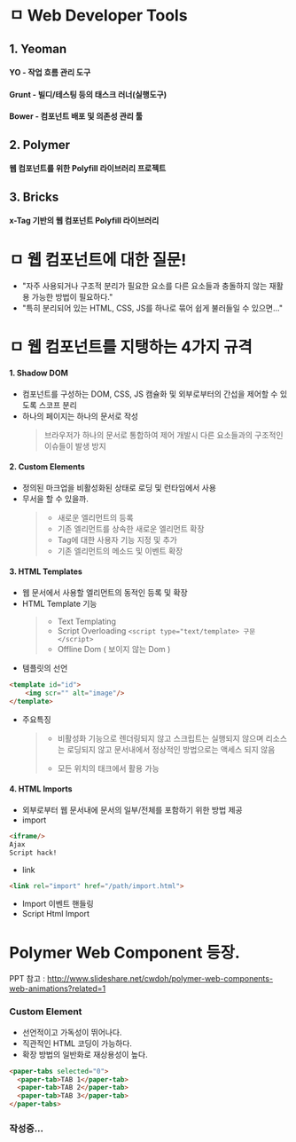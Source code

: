 # ㅁ Web Developer Tools

## 1. Yeoman 

#### YO - 작업 흐름 관리 도구

#### Grunt - 빌디/테스팅 등의 태스크 러너(실행도구)

#### Bower - 컴포넌트 배포 및 의존성 관리 툴

## 2. Polymer

#### 웹 컴포넌트를 위한 Polyfill 라이브러리 프로젝트 

## 3. Bricks

#### x-Tag 기반의 웹 컴포넌트 Polyfill 라이브러리

# ㅁ 웹 컴포넌트에 대한 질문!

* "자주 사용되거나 구조적 분리가 필요한 요소를 다른 요소들과 충돌하지 않는 재활용 가능한 방법이 필요하다."
* "특히 분리되어 있는 HTML, CSS, JS를 하나로 묶어 쉽게 불러들일 수 있으면..."

# ㅁ 웹 컴포넌트를 지탱하는 4가지 규격

#### 1. Shadow DOM
* 컴포넌트를 구성하는 DOM, CSS, JS 캠슐화 및 외부로부터의 간섭을 제어할 수 있도록 스코프 분리
* 하나의 페이지는 하나의 문서로 작성
	> 브라우저가 하나의 문서로 통합하여 제어
	> 개발시 다른 요소들과의 구조적인 이슈들이 발생 방지

#### 2. Custom Elements
* 정의된 마크업을 비활성화된 상태로 로딩 및 런타임에서 사용
* 무서을 할 수 있을까.
	> * 새로운 엘리먼트의 등록
	> * 기존 엘리먼트를 상속한 새로운 엘리먼트 확장
	> * Tag에 대한 사용자 기능 지정 및 추가
	> * 기존 엘리먼트의 메소드 및 이벤트 확장
	
#### 3. HTML Templates
* 웹 문서에서 사용할 엘리먼트의 동적인 등록 및 확장
* HTML Template 기능
	> * Text Templating
	> * Script Overloading `<script type="text/template> 구문 </script>`
	> * Offline Dom ( 보이지 않는 Dom )
* 템플릿의 선언
```html
<template id="id">
	<img scr="" alt="image"/>
</template>
```

* 주요특징
	> * 비활성화 기능으로 렌더링되지 않고 스크립트는 실행되지 않으며 리소스는 로딩되지 않고 문서내에서 정상적인 방법으로는 액세스 되지 않음 
	> 
	> * 모든 위치의 태크에서 활용 가능

#### 4. HTML Imports
* 외부로부터 웹 문서내에 문서의 일부/전체를 포함하기 위한 방법 제공
* import
```html
<iframe/>
Ajax
Script hack!
```
* link 
```html
<link rel="import" href="/path/import.html">
```
* Import 이벤트 핸들링
* Script Html Import


# Polymer Web Component 등장.

PPT 참고 : http://www.slideshare.net/cwdoh/polymer-web-components-web-animations?related=1


### Custom Element 
* 선언적이고 가독성이 뛰어나다.
* 직관적인 HTML 코딩이 가능하다.
* 확장 방법의 일반화로 재상용성이 높다.

```html
<paper-tabs selected="0">
  <paper-tab>TAB 1</paper-tab>
  <paper-tab>TAB 2</paper-tab>
  <paper-tab>TAB 3</paper-tab>
</paper-tabs>
```

### 작성중...



